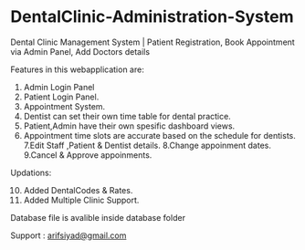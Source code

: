 # DentalClinic-Administration-System
Dental Clinic Management System | Patient Registration, Book Appointment via Admin Panel, Add Doctors details


Features in this webapplication  are:

1. Admin Login Panel
2. Patient Login Panel.
3. Appointment System.
4. Dentist can set their own time table for dental practice.
5. Patient,Admin have their own spesific dashboard views.
6. Appointment time slots are accurate based on the schedule for dentists.
7.Edit Staff ,Patient & Dentist details.
8.Change appoinment dates. 
9.Cancel & Approve appoinments.

Updations:

10. Added DentalCodes & Rates.
11. Added Multiple Clinic Support.


Database file is avalible inside database folder


Support : arifsiyad@gmail.com
